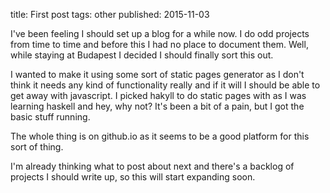 title: First post
tags: other
published: 2015-11-03

I've been feeling I should set up a blog for a while now. I do odd projects
from time to time and before this I had no place to document them. Well, while
staying at Budapest I decided I should finally sort this out.

I wanted to make it using some sort of static pages generator as I don't think
it needs any kind of functionality really and if it will I should be able to
get away with javascript.  I picked hakyll to do static pages with as I was
learning haskell and hey, why not? It's been a bit of a pain, but I got the
basic stuff running. 

The whole thing is on github.io as it seems to be a good platform for this sort
of thing.

I'm already thinking what to post about next and there's a backlog of projects
I should write up, so this will start expanding soon.
